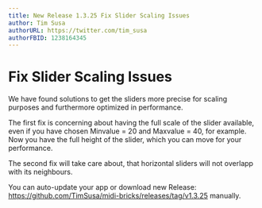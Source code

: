 ```yaml
---
title: New Release 1.3.25 Fix Slider Scaling Issues
author: Tim Susa
authorURL: https://twitter.com/tim_susa
authorFBID: 1238164345
---
```


# Fix Slider Scaling Issues

We have found solutions to get the sliders more precise for scaling purposes and furthermore optimized in performance. 

The first fix is concerning about having the full scale of the slider available, even if you have chosen Minvalue = 20 and Maxvalue = 40, for example. Now you have the full height of the slider, which you can move for your performance.

The second fix will take care about, that horizontal sliders will not overlapp with its neighbours.

You can auto-update your app or download new Release: https://github.com/TimSusa/midi-bricks/releases/tag/v1.3.25 manually.

